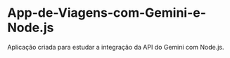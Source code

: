 # App-de-Viagens-com-Gemini-e-Node.js
Aplicação criada para estudar a integração da API do Gemini com Node.js.
